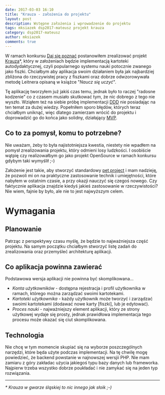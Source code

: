 ```yaml
---
date: 2017-03-03 16:10
title: "Krauza - założenia do projektu"
layout: post
description: Wstępne założenia i wprowadzenie do projektu
tags: mksiazek dsp2017-mateusz projekt krauza
category: dsp2017-mateusz
author: mksiazek
comments: true
---
```


W ramach konkursu [Daj się poznać](http://dajsiepoznac.pl) postanowiłem zrealizować projekt [Krauza](https://github.com/mejt/Krauza)\*,
który w założeniach będzie implementacją kartoteki autodydaktycznej, czyli popularnego systemu nauki potocznie zwanego
jako fiszki. Chciałbym aby aplikacja swoim działaniem była jak najbardziej zbliżona do rzeczywistej pracy z fiszkami
oraz dobrze odwzorowywała metodę Leitnera opisaną w książce "*Naucz się uczyć*".

Tę aplikację tworzyłem już jakiś czas temu, jednak było to raczej "radosne kodzenie"  co z czasem musiało skutkować tym,
 że nic dobrego z tego nie wyszło. Wziąłem też na siebie próbę implementacji
[DDD](http://simon-says-architecture.com/2010/06/28/programowanie-przez-modelowanie/) nie posiadając na ten temat za
dużej wiedzy. Popełniłem sporo błędów, których teraz chciałbym uniknąć, więc dlatego zamierzam wrócić do projektu
i doprowadzić go do końca jako solidny, działający [MVP](https://en.wikipedia.org/wiki/Minimum_viable_product).

## Co to za pomysł, komu to potrzebne?
Nie uważam, żeby to była najistotniejsza kwestia, niestety nie wpadłem na pomysł zrealizowania projektu, który odmieni
losy ludzkości. I osobiście wątpię czy realizowałbym go jako projekt OpenSource w ramach konkursu gdybym taki wymyślił ;-)

Założenie jest takie, aby stworzyć standardowy [pet project](http://devstyle.pl/2015/03/09/o-pet-projects/) i mam nadzieję,
że pozwoli mi on na praktyczne zastosowanie technik i umiejętności, które nabyłem w ostatnim czasie, a przy okazji nauczyć
się czegoś nowego. Czy faktycznie aplikacja znajdzie kiedyś jakieś zastosowanie w rzeczywistości? Nie wiem, fajnie by
było, ale nie to jest najwyższym celem.

# Wymagania
## Planowanie
Patrząc z perspektywy czasu myślę, że będzie to najważniejsza część projektu. Na samym początku chciałbym stworzyć listę
zadań do zrealizowania oraz przemyśleć architekturę aplikacji.

## Co aplikacja powinna zawierać
Podstawowa wersja aplikacji nie powinna być skomplikowana...
* *Konta użytkowników* - dostępna rejestracja i profil użytkownika w ramach, którego można zarządzać swoimi kartotekami.
* *Kartoteki użytkownika* - każdy użytkownik może tworzyć i zarządzać swoimi kartotekami (dodawać nowe karty [fiszki],
lub je edytować). 
* *Proces nauki* - najważniejszy element aplikacji, który ze strony użytkowej wydaje się prosty, jednak prawidłowa
implementacja tego procesu może okazać się ciut skomplikowana. 

## Technologia
Nie chcę w tym momencie skupiać się na wyborze poszczególnych narzędzi, które będa użyte podczas implementacji. Na tę
chwilę mogę powiedzieć, że backend powstanie w najnowszej wersjii PHP. Nie mam zamiaru z góry zakładac użycia jakiegoś
typu bazy danych lub frameworka. Najpierw trzeba wszystko dobrze poukładać i nie zamykać się na jeden typ rozwiązania.

---
*\* Krauza w gwarze śląskiej to nic innego jak słoik ;-)* 
